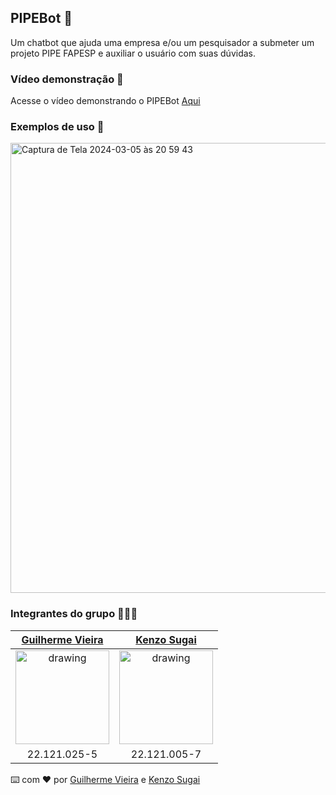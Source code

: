 ## PIPEBot 🤖
Um chatbot que ajuda uma empresa e/ou um pesquisador a submeter um projeto PIPE FAPESP e auxiliar o usuário com suas dúvidas.

### Vídeo demonstração 🎥
Acesse o vídeo demonstrando o PIPEBot [Aqui](https://youtu.be/lapztiOGlOI)

### Exemplos de uso 🔎

<img width="720" alt="Captura de Tela 2024-03-05 às 20 59 43" src="https://github.com/guilhermevieirasilvagoncalves/chatbot-pipe/assets/88863957/2a3ade08-9e1c-466c-b793-3a8006103b41">



### Integrantes do grupo 🧑🏻‍💻

[Guilherme Vieira](https://github.com/guilhermevieirasilvagoncalves)           |  [Kenzo Sugai](https://github.com/Kenzo-Sugai)         
:-------------------------:|:-------------------------:|
<img src="https://avatars.githubusercontent.com/u/88863957?v=4" alt="drawing" width="150"/>  |  <img src="https://avatars.githubusercontent.com/u/79611160?v=4" alt="drawing" width="150"/>
22.121.025-5 | 22.121.005-7

⌨️ com ❤️ por [Guilherme Vieira](https://github.com/guilhermevieirasilvagoncalves) e [Kenzo Sugai](https://github.com/Kenzo-Sugai)
